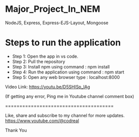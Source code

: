 # Major_Project_In_NEM

NodeJS, Express, Express-EJS-Layout, Mongoose

# Steps to run the application

- Step 1: Open the app in vs code. 
- Step 2: Pull the repository
- Step 3: Install npm using command : npm install
- Step 4: Run the application using command : npm start 
- Step 5: Open any web browser type : localhost:8000

Video Link: https://youtu.be/D5SHISp_lAg

(If getting any error, Ping me in Youtube channel comment box)

======================================

Like, share and subscribe to my channel for more updates.
https://www.youtube.com/@codreal

Thank You
